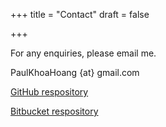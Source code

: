+++
title = "Contact"
draft = false

+++

For any enquiries, please email me.

PaulKhoaHoang {at} gmail.com

[<i class="fa fa-github"></i> GitHub respository](http://www.github.com/HoangPaul/)

[<i class="fa fa-bitbucket"></i> Bitbucket respository](http://www.bitbucket.org/HoangPaul/)